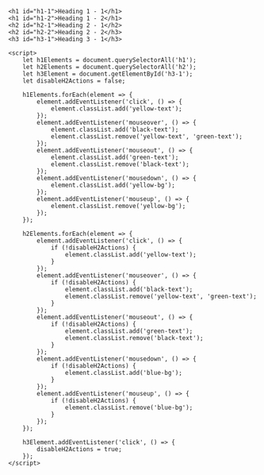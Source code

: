 
<html lang="en">
<head>
    <meta charset="UTF-8">
    <meta name="viewport" content="width=device-width, initial-scale=1.0">
    <title>Interactive Headings</title>
    <style>
        h1, h2, h3 {
            margin: 20px;
            padding: 10px;
        }
        .yellow-text {
            color: yellow;
        }
        .black-text {
            color: black;
        }
        .green-text {
            color: green;
        }
        .yellow-bg {
            background-color: yellow;
        }
        .blue-bg {
            background-color: blue;
        }
    </style>
</head>
<body>

    <h1 id="h1-1">Heading 1 - 1</h1>
    <h1 id="h1-2">Heading 1 - 2</h1>
    <h2 id="h2-1">Heading 2 - 1</h2>
    <h2 id="h2-2">Heading 2 - 2</h3>
    <h3 id="h3-1">Heading 3 - 1</h3>

    <script>
        let h1Elements = document.querySelectorAll('h1');
        let h2Elements = document.querySelectorAll('h2');
        let h3Element = document.getElementById('h3-1');
        let disableH2Actions = false;

        h1Elements.forEach(element => {
            element.addEventListener('click', () => {
                element.classList.add('yellow-text');
            });
            element.addEventListener('mouseover', () => {
                element.classList.add('black-text');
                element.classList.remove('yellow-text', 'green-text');
            });
            element.addEventListener('mouseout', () => {
                element.classList.add('green-text');
                element.classList.remove('black-text');
            });
            element.addEventListener('mousedown', () => {
                element.classList.add('yellow-bg');
            });
            element.addEventListener('mouseup', () => {
                element.classList.remove('yellow-bg');
            });
        });

        h2Elements.forEach(element => {
            element.addEventListener('click', () => {
                if (!disableH2Actions) {
                    element.classList.add('yellow-text');
                }
            });
            element.addEventListener('mouseover', () => {
                if (!disableH2Actions) {
                    element.classList.add('black-text');
                    element.classList.remove('yellow-text', 'green-text');
                }
            });
            element.addEventListener('mouseout', () => {
                if (!disableH2Actions) {
                    element.classList.add('green-text');
                    element.classList.remove('black-text');
                }
            });
            element.addEventListener('mousedown', () => {
                if (!disableH2Actions) {
                    element.classList.add('blue-bg');
                }
            });
            element.addEventListener('mouseup', () => {
                if (!disableH2Actions) {
                    element.classList.remove('blue-bg');
                }
            });
        });

        h3Element.addEventListener('click', () => {
            disableH2Actions = true;
        });
    </script>
    
